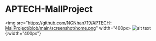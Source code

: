# APTECH-MallProject

<img src="https://github.com/NGNhan719/APTECH-MallProject/blob/main/screenshot/home.png" width="400px>
![alt text](https://github.com/NGNhan719/APTECH-MallProject/blob/main/screenshot/home.png){:width="400px"}

